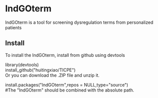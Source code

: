 # IndGOterm
IndGOterm is a tool for screening dysregulation terms from personalized patients
## Install
To install the IndGOterm, install from github using devtools <br>

library(devtools)<br>
install_github("huitingxiao/TICPE")<br>
Or you can download the .ZIP file and unzip it.<br>

install.packages("IndGOterm",repos = NULL,type="source")<br>
#The "IndGOterm" should be combined with the absolute path.<br>

